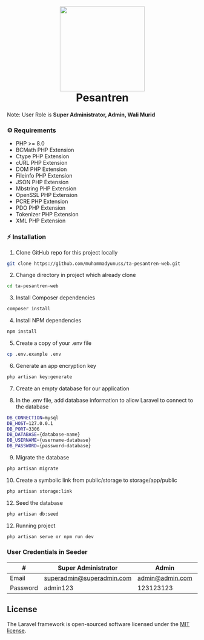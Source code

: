 <h1 align="center">
  <img src="https://raw.githubusercontent.com/laravel/art/master/logo-lockup/5%20SVG/2%20CMYK/1%20Full%20Color/laravel-logolockup-cmyk-red.svg" width="224px"/><br/>
  Pesantren
</h1>

Note: User Role is <b>Super Administrator, Admin, Wali Murid</b>

### ⚙️ Requirements
- PHP >= 8.0
- BCMath PHP Extension
- Ctype PHP Extension
- cURL PHP Extension
- DOM PHP Extension
- Fileinfo PHP Extension
- JSON PHP Extension
- Mbstring PHP Extension
- OpenSSL PHP Extension
- PCRE PHP Extension
- PDO PHP Extension
- Tokenizer PHP Extension
- XML PHP Extension

### ⚡️ Installation
1. Clone GitHub repo for this project locally
```bash
git clone https://github.com/muhammadyunuss/ta-pesantren-web.git
```
2. Change directory in project which already clone
```bash
cd ta-pesantren-web
```
3. Install Composer dependencies
```bash
composer install
```
4. Install NPM dependencies
```bash
npm install
```
5. Create a copy of your .env file
```bash
cp .env.example .env
```
6. Generate an app encryption key
```bash
php artisan key:generate
```
7. Create an empty database for our application

8. In the .env file, add database information to allow Laravel to connect to the database
```bash
DB_CONNECTION=mysql
DB_HOST=127.0.0.1
DB_PORT=3306
DB_DATABASE={database-name}
DB_USERNAME={username-database}
DB_PASSWORD={password-database}
```
9. Migrate the database
```bash
php artisan migrate
```
10. Create a symbolic link from public/storage to storage/app/public
```bash
php artisan storage:link
```
12. Seed the database
```bash
php artisan db:seed
```
12. Running project
```bash
php artisan serve or npm run dev
```

### User Credentials in Seeder
| #        | Super Administrator    | Admin            | Wali Murid              |
| -------- | ---------------- | ------------------- | ------------------- |
| Email    | superadmin@superadmin.com | admin@admin.com | walimurid@walimurid.com |
| Password | admin123         | 123123123            | 123123123            |

## License

The Laravel framework is open-sourced software licensed under the [MIT license](https://opensource.org/licenses/MIT).
